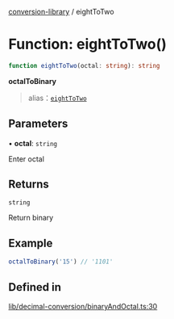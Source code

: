 [conversion-library](../globals.md) / eightToTwo

# Function: eightToTwo()

```ts
function eightToTwo(octal: string): string
```

**octalToBinary**

<Badge type="tip" text="version: v0.0.5+" />

> alias：[`eightToTwo`](eightToTwo)

## Parameters

• **octal**: `string`

Enter octal

## Returns

`string`

Return binary

## Example

```ts
octalToBinary('15') // '1101'
```

## Defined in

[lib/decimal-conversion/binaryAndOctal.ts:30](https://github.com/fxss5201/conversion-library/blob/main/lib/decimal-conversion/binaryAndOctal.ts#L30)
